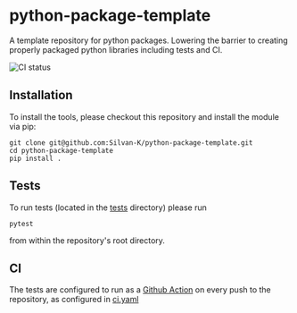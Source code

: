 # python-package-template
A template repository for python packages. Lowering the barrier to creating properly packaged python libraries including tests and CI.

![CI status](https://github.com/Silvan-K/python-package-template/actions/workflows/ci.yaml/badge.svg)

## Installation

To install the tools, please checkout this repository and install the module via pip:

```
git clone git@github.com:Silvan-K/python-package-template.git
cd python-package-template
pip install .
```

## Tests

To run tests (located in the [tests](https://github.com/Silvan-K/python-package-template/tree/main/tests) directory) please run

```
pytest
```

from within the repository's root directory.

## CI

The tests are configured to run as a [Github Action](https://github.com/features/actions) on every push to the repository, as configured in [ci.yaml](https://github.com/Silvan-K/python-package-template/blob/main/.github/workflows/ci.yaml)
